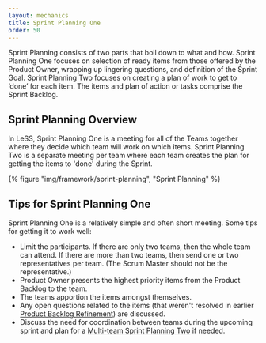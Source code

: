 ```yaml
---
layout: mechanics
title: Sprint Planning One
order: 50
---
```


Sprint Planning consists of two parts that boil down to what and how. Sprint Planning One focuses on selection of ready items from those offered by the Product Owner, wrapping up lingering questions, and definition of the Sprint Goal. Sprint Planning Two focuses on creating a plan of work to get to ‘done’ for each item. The items and plan of action or tasks comprise the Sprint Backlog.

## Sprint Planning Overview

In LeSS, Sprint Planning One is a meeting for all of the Teams together where they decide which team will work on which items. Sprint Planning Two is a separate meeting per team where each team creates the plan for getting the items to 'done' during the Sprint.

<div>
  {% figure "img/framework/sprint-planning", "Sprint Planning" %}
</div>

## Tips for Sprint Planning One

Sprint Planning One is a relatively simple and often short meeting. Some tips for getting it to work well:

* Limit the participants. If there are only two teams, then the whole team can attend. If there are more than two teams, then send one or two representatives per team. (The Scrum Master should not be the representative.)
* Product Owner presents the highest priority items from the Product Backlog to the team.
* The teams apportion the items amongst themselves.
* Any open questions related to the items (that weren't resolved in earlier [Product Backlog Refinement](product-backlog-refinement.html)) are discussed.
* Discuss the need for coordination between teams during the upcoming sprint and plan for a [Multi-team Sprint Planning Two](sprint-planning-two.html) if needed.

